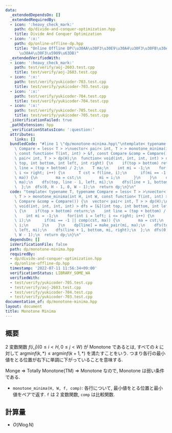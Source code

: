 ```yaml
---
data:
  _extendedDependsOn: []
  _extendedRequiredBy:
  - icon: ':heavy_check_mark:'
    path: dp/divide-and-conquer-optimization.hpp
    title: Divide And Conquer Optimization
  - icon: ':x:'
    path: dp/online-offline-dp.hpp
    title: "Online Offline DP(\u30AA\u30F3\u30E9\u30A4\u30F3\u30FB\u30AA\u30D5\u30E9\
      \u30A4\u30F3\u5909\u63DB)"
  _extendedVerifiedWith:
  - icon: ':heavy_check_mark:'
    path: test/verify/aoj-2603.test.cpp
    title: test/verify/aoj-2603.test.cpp
  - icon: ':x:'
    path: test/verify/yukicoder-703.test.cpp
    title: test/verify/yukicoder-703.test.cpp
  - icon: ':x:'
    path: test/verify/yukicoder-704.test.cpp
    title: test/verify/yukicoder-704.test.cpp
  - icon: ':x:'
    path: test/verify/yukicoder-705.test.cpp
    title: test/verify/yukicoder-705.test.cpp
  _isVerificationFailed: true
  _pathExtension: hpp
  _verificationStatusIcon: ':question:'
  attributes:
    links: []
  bundledCode: "#line 1 \"dp/monotone-minima.hpp\"\ntemplate< typename T, typename\
    \ Compare = less< T > >\nvector< pair< int, T > > monotone_minima(int H, int W,\
    \ const function< T(int, int) > &f, const Compare &comp = Compare()) {\n  vector<\
    \ pair< int, T > > dp(H);\n  function< void(int, int, int, int) > dfs = [&](int\
    \ top, int bottom, int left, int right) {\n    if(top > bottom) return;\n    int\
    \ line = (top + bottom) / 2;\n    T ma;\n    int mi = -1;\n    for(int i = left;\
    \ i <= right; i++) {\n      T cst = f(line, i);\n      if(mi == -1 || comp(cst,\
    \ ma)) {\n        ma = cst;\n        mi = i;\n      }\n    }\n    dp[line] = make_pair(mi,\
    \ ma);\n    dfs(top, line - 1, left, mi);\n    dfs(line + 1, bottom, mi, right);\n\
    \  };\n  dfs(0, H - 1, 0, W - 1);\n  return dp;\n}\n"
  code: "template< typename T, typename Compare = less< T > >\nvector< pair< int,\
    \ T > > monotone_minima(int H, int W, const function< T(int, int) > &f, const\
    \ Compare &comp = Compare()) {\n  vector< pair< int, T > > dp(H);\n  function<\
    \ void(int, int, int, int) > dfs = [&](int top, int bottom, int left, int right)\
    \ {\n    if(top > bottom) return;\n    int line = (top + bottom) / 2;\n    T ma;\n\
    \    int mi = -1;\n    for(int i = left; i <= right; i++) {\n      T cst = f(line,\
    \ i);\n      if(mi == -1 || comp(cst, ma)) {\n        ma = cst;\n        mi =\
    \ i;\n      }\n    }\n    dp[line] = make_pair(mi, ma);\n    dfs(top, line - 1,\
    \ left, mi);\n    dfs(line + 1, bottom, mi, right);\n  };\n  dfs(0, H - 1, 0,\
    \ W - 1);\n  return dp;\n}\n"
  dependsOn: []
  isVerificationFile: false
  path: dp/monotone-minima.hpp
  requiredBy:
  - dp/divide-and-conquer-optimization.hpp
  - dp/online-offline-dp.hpp
  timestamp: '2022-07-11 11:56:34+09:00'
  verificationStatus: LIBRARY_SOME_WA
  verifiedWith:
  - test/verify/yukicoder-705.test.cpp
  - test/verify/aoj-2603.test.cpp
  - test/verify/yukicoder-704.test.cpp
  - test/verify/yukicoder-703.test.cpp
documentation_of: dp/monotone-minima.hpp
layout: document
title: Monotone Minima
---
```


## 概要

$2$ 変数関数 $f(i, j) (0 \leq i \lt H, 0 \leq j \lt W)$ が Monotone であるとは, すべての $k$ に対して $\mathrm{argmin} f(k, *) \leq \mathrm{argmin} f(k + 1, *)$ を満たすことをいう. つまり各行の最小値をとる位置が右下に単調に下がっていることを意味する.

Monge $\Rightarrow$ Totally Monotone(TM) $\Rightarrow$ Monotone なので, Monotone は弱い条件である.

* `monotone_minima(H, W, f, comp)`: 各行について, 最小値をとる位置と最小値をペアで返す. `f` は $2$ 変数関数, `comp` は比較関数.

## 計算量

* $O(N \log N)$

